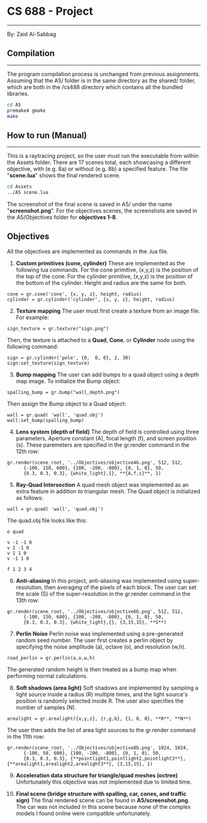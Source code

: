 # CS 688 - Project

---
By: Zaid Al-Sabbag

## Compilation
------------
The program compilation process is unchanged from previous assignments. Assuming that the A5/ folder is in the same directory as the shared/ folder, which are both in the /cs488 directory which contains all the bundled libraries.

```bash
cd A5
premake4 gmake
make
```

## How to run (Manual)
------------
This is a raytracing project, so the user must run the executable from within the Assets folder. There are 17 scenes total, each showcasing a different objective, with (e.g. 8a) or without (e.g. 8b) a specified feature. The file "**scene.lua**" shows the final rendered scene.

```bash
cd Assets
../A5 scene.lua
```
The screenshot of the final scene is saved in A5/ under the name "**screenshot.png**". For the objectives scenes, the screenshots are saved in the A5/Objectives folder for **objectives 1-8**.

## Objectives
All the objectives are implemented as commands in the .lua file.

1. **Custom primitives (cone, cylinder)**
These are implemented as the following lua commands. For the cone primitive, (x,y,z) is the position of the top of the cone. For the cylinder primitive, (x,y,z) is the position of the bottom of the cylinder. Height and radius are the same for both.
```
cone = gr.cone('cone', {x, y, z}, height, radius)
cylinder = gr.cylinder('cylinder', {x, y, z}, height, radius)
```
2. **Texture mapping**
The user must first create a texture from an image file. For example:
```
sign_texture = gr.texture("sign.png")
```
Then, the texture is attached to a **Quad**, **Cone**, or **Cylinder** node using the following command:
```
sign = gr.cylinder('pole', {0,  0, 0}, 2, 30)
sign:set_texture(sign_texture)
```

3. **Bump mapping**
The user can add bumps to a quad object using a depth map image. To initialize the Bump object:
```
spalling_bump = gr.bump("wall_depth.png")
```
Then assign the Bump object to a Quad object:
```
wall = gr.quad( 'wall', 'quad.obj')
wall:set_bump(spalling_bump)
```

4. **Lens system (depth of field)**
The depth of field is controlled using three parameters, Aperture constant (A), focal length (f), and screen position (s). These paremeters are specified in the gr.render command in the 12th row:
```
gr.render(scene_root, '../Objectives/objective4b.png', 512, 512,
	  {-100, 150, 600}, {100, -200, -800}, {0, 1, 0}, 50,
	  {0.3, 0.3, 0.3}, {white_light},{}, **{A,f,s}**, 1)
```

5. **Ray-Quad Intersection**
A quad mesh object was implemented as an extra feature in addition to triangular mesh. The Quad object is initialized as follows:
```
wall = gr.quad( 'wall', 'quad.obj')
```
The quad.obj file looks like this:
```
o quad

v -1 -1 0
v 1 -1 0
v 1 1 0
v -1 1 0

f 1 2 3 4
```

6. **Anti-aliasing**
In this project, anti-aliasing was implemented using super-resolution, then averaging of the pixels of each block. The user can set the scale (S) of the super-resolution in the gr.render command in the 13th row:
```
gr.render(scene_root, '../Objectives/objective6b.png', 512, 512,
	  {-100, 150, 600}, {100, -200, -800}, {0, 1, 0}, 50,
	  {0.3, 0.3, 0.3}, {white_light},{}, {3,15,15}, **S**)
```

7. **Perlin Noise**
Perlin noise was implemented using a pre-generated random seed number. The user first creates a perlin object by specifying the noise amplitude (a), octave (o), and resolution (w,h).
```
road_perlin = gr.perlin(a,o,w,h)
```
The generated random height is then treated as a bump map when performing normal calculations. 

8. **Soft shadows (area light)**
Soft shadows are implemented by sampling a light source inside a radius (R) multiple times, and the light source's position is randomly selected inside R. The user also specifies the number of samples (N).
```
arealight = gr.arealight({x,y,z}, {r,g,b}, {1, 0, 0}, **R**, **N**)
```
The user then adds the list of area light sources to the gr.render command in the 11th row:
```
gr.render(scene_root, '../Objectives/objective8b.png', 1024, 1024,
	  {-100, 50, 600}, {100, -200, -800}, {0, 1, 0}, 50,
	  {0.3, 0.3, 0.3}, {**pointlight1,pointlight2,pointlight3**},{**arealight1,arealight2,arealight3**}, {3,15,15}, 1)
```

9. **Acceleration data structure for triangle/quad meshes (octree)**
Unfortunately this objective was not implemented due to limited time.

10. **Final scene (bridge structure with spalling, car, cones, and traffic sign)**
The final rendered scene can be found in **A5/screenshot.png**. The car was not included in this scene because none of the complex models I found online were compatible unfortunately.


